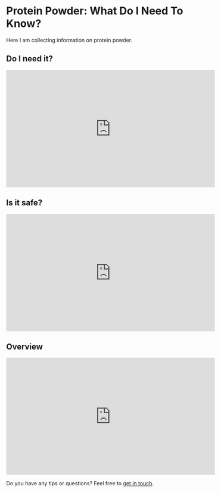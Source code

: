 # Protein Powder: What Do I Need To Know?

Here I am collecting information on protein powder.

## Do I need it?

<p>
<iframe width="560" height="315" src="https://www.youtube.com/embed/_MNFSIsx_f0" frameborder="0" allow="accelerometer; autoplay; encrypted-media; gyroscope; picture-in-picture" allowfullscreen></iframe>
</p>

## Is it safe?

<p>
<iframe width="560" height="315" src="https://www.youtube.com/embed/EoVB7oIbq_4" frameborder="0" allow="accelerometer; autoplay; encrypted-media; gyroscope; picture-in-picture" allowfullscreen></iframe>
</p>

## Overview

<p>
<iframe width="560" height="315" src="https://www.youtube.com/embed/42PTdcxTfpc" frameborder="0" allow="accelerometer; autoplay; encrypted-media; gyroscope; picture-in-picture" allowfullscreen></iframe>
</p>

Do you have any tips or questions? Feel free to [get in touch](mailto:thisguylifts.com@outlook.com).
